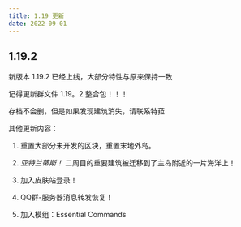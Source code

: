 ```yaml
---
title: 1.19 更新
date: 2022-09-01
---
```


## 1.19.2

新版本 1.19.2 已经上线，大部分特性与原来保持一致

记得更新群文件 1.19。2 整合包！！！

存档不会删，但是如果发现建筑消失，请联系特菈

其他更新内容：

1. 重置大部分未开发的区块，重置末地外岛。

2. _亚特兰蒂斯！_ 二周目的重要建筑被迁移到了主岛附近的一片海洋上！

3. 加入皮肤站登录！

4. QQ群-服务器消息转发恢复！

5. 加入模组：Essential Commands

